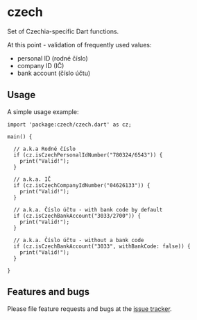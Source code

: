 # czech

Set of Czechia-specific Dart functions.

At this point - validation of frequently used values:

- personal ID (rodné číslo)
- company ID (IČ)
- bank account (číslo účtu)

## Usage

A simple usage example:

    import 'package:czech/czech.dart' as cz;
    
    main() {
    
      // a.k.a Rodné číslo
      if (cz.isCzechPersonalIdNumber("780324/6543")) {
        print("Valid!");
      }
    
      // a.k.a. IČ
      if (cz.isCzechCompanyIdNumber("04626133")) {
        print("Valid!");
      }
    
      // a.k.a. Číslo účtu - with bank code by default
      if (cz.isCzechBankAccount("3033/2700")) {
        print("Valid!");
      }
    
      // a.k.a. Číslo účtu - without a bank code
      if (cz.isCzechBankAccount("3033", withBankCode: false)) {
        print("Valid!");
      }
    
    }


## Features and bugs

Please file feature requests and bugs at the [issue tracker][tracker].

[tracker]: https://github.com/fnx-io/czech/issues
